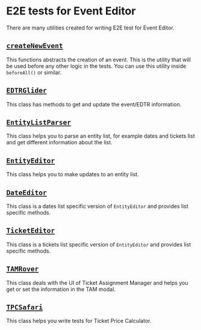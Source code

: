 # E2E tests for Event Editor

There are many utilities created for writing E2E test for Event Editor.

## [`createNewEvent`](./createNewEvent.ts)

This functions abstracts the creation of an event. This is the utility that will be used before any other logic in the tests. You can use this utility inside `beforeAll()` or similar.

## [`EDTRGlider`](./EDTRGlider.ts)

This class has methods to get and update the event/EDTR information.

## [`EntityListParser`](./EntityListParser.ts)

This class helps you to parse an entity list, for example dates and tickets list and get different information about the list.

## [`EntityEditor`](./EntityEditor.ts)

This class helps you to make updates to an entity list.

## [`DateEditor`](./DateEditor.ts)

This class is a dates list specific version of `EntityEditor` and provides list specific methods.

## [`TicketEditor`](./TicketEditor.ts)

This class is a tickets list specific version of `EntityEditor` and provides list specific methods.

## [`TAMRover`](./TAMRover.ts)

This class deals with the UI of Ticket Assignment Manager and helps you get or set the information in the TAM modal.

## [`TPCSafari`](./TPCSafari.ts)

This class helps you write tests for Ticket Price Calculator.
